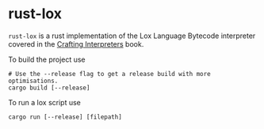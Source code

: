 # rust-lox
`rust-lox` is a rust implementation of the Lox Language Bytecode interpreter covered in the [Crafting Interpreters](https://craftinginterpreters.com/) book.

To build the project use

```
# Use the --release flag to get a release build with more optimisations.
cargo build [--release]
```

To run a lox script use
```
cargo run [--release] [filepath]
```